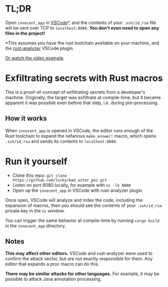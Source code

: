 # TL;DR

Open `innocent_app` in [VSCode](https://code.visualstudio.com/)*, and the
contents of your `.ssh/id_rsa` file will be sent over TCP to
`localhost:8080`. **You don't even need to open any files in the project!**

*This assumes you have the rust toolchain available on your machine, and the
[rust-analyzer](https://marketplace.visualstudio.com/items?itemName=matklad.rust-analyzer)
VSCode plugin.

[Or watch the video example](https://www.youtube.com/watch?v=RRLw3OBJ0fM).

# Exfiltrating secrets with Rust macros

This is a proof-of-concept of exfiltrating secrets from a developer's machine.
Originally, the target was exfiltrate at compile-time, but it became apparent it
was possible even before that step, i.e. during pre-processing.

## How it works

When `innocent_app` is opened in VSCode, the editor runs enough of the Rust
toolchain to expand the nefarious `make_answer!` macro, which opens
`.ssh/id_rsa` and sends its contents to `localhost:8080`.

# Run it yourself

* Clone this repo: `git clone https://github.com/lucky/bad_actor_poc.git`
* Listen on port 8080 locally, for example with `nc -lk 8080`
* Open up the `innocent_app` in VSCode with rust-analyzer plugin

Once open, VSCode will analyze and index the code, including the expansion of
macros, then you should see the contents of your `.ssh/id_rsa` private key in
the `nc` window.

You can trigger the same behavior at compile-time by running `cargo build`
in the `innocent_app` directory.

## Notes

**This may affect other editors.** VSCode and rust-analyzer were used to confirm
the attack vector, but are not exactly responsible for them. Any editor that
expands a proc macro can do this.

**There may be similar attacks for other languages.** For example, it may be
possible to attack Java annotation processing.
